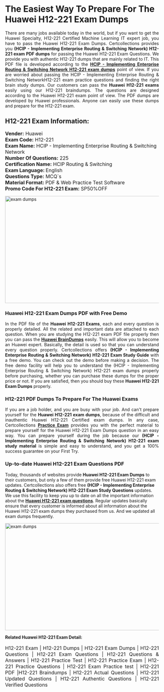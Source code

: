 <h1>The Easiest Way To Prepare For The Huawei H12-221 Exam Dumps</h1> <p style="text-align:justify">There are many jobs available today in the world, but if you want to get the Huawei Specialty, H12-221 Certified Machine Learning IT expert job, you have to pass the Huawei H12-221 Exam Dumps. Certcollections provides you <strong>(HCIP - Implementing Enterprise Routing & Switching Network) H12-221 exam PDF dumps</strong> for passing the Huawei H12-221 Exam Questions. We provide you with authentic H12-221 dumps that are mainly related to IT. This PDF file is developed according to the <a href="https://www.certsofficial.com/huawei/h12-221-questions"><strong>HCIP - Implementing Enterprise Routing & Switching Network H12-221 exam dumps</strong></a> point of view. If you are worried about passing the HCIP - Implementing Enterprise Routing & Switching NetworkH12-221 exam practice questions and finding the right brain study dumps. Our customers can pass the <strong>Huawei H12-221 exams </strong>easily using our H12-221 braindumps. The questions are designed according to the Huawei H12-221 exam point of view. The PDF dumps are developed by Huawei professionals. Anyone can easily use these dumps and prepare for the H12-221 exam.</p> <h2><strong>H12-221 Exam Information:</strong></h2> <p><span style="font-size:16px"><strong>Vender:</strong> Huawei<br /> <strong>Exam Code:</strong> H12-221<br /> <strong>Exam Name:</strong> HCIP - Implementing Enterprise Routing & Switching Network<br /> <strong>Number Of Questions:</strong> 225<br /> <strong>Certification Name:</strong> HCIP Routing & Switching<br /> <strong>Exam Language: </strong>English<br /> <strong>Questions Type:</strong> MCQ`s<br /> <strong>Material Format: </strong>PDF & Web Practice Test Software<br /> <strong>Promo Code For H12-221 Exam:</strong> SP50%OFF</span></p> <p><a href="https://www.certsofficial.com/huawei/h12-221-questions" rel="no-follow"><img alt="exam dumps" src="https://www.certcollections.com/uploads/content/certsofficial.jpg" style="height:350px; width:750px" /></a></p> <h3><strong>Huawei H12-221 Exam Dumps PDF with Free Demo</strong></h3> <p style="text-align:justify">In the PDF file of the <strong>Huawei H12-221 Exams</strong>, each and every question is properly detailed. All the related and important data are attached to each question. When you are studying the H12-221 exam PDF file properly then you can pass the <a href="https://www.certsofficial.com/huawei-dumps"><strong>Huawei BrainDumps</strong></a> easily. This will allow you to become an Huawei expert. Basically, the detail is used so that you can understand every question properly. Certcollections offers <strong>(HCIP - Implementing Enterprise Routing & Switching Network) H12-221 Exam Study Guide</strong> with a free demo. You can check out the demo before making a decision. The free demo facility will help you to understand the (HCIP - Implementing Enterprise Routing & Switching Network) H12-221 exam dumps properly before purchasing, whether you can purchase these dumps for the proper price or not. If you are satisfied, then you should buy these <strong>Huawei H12-221 Exam Dumps</strong> properly.</p> <h3><strong>H12-221 PDF Dumps To Prepare For The Huawei Exams</strong></h3> <p style="text-align:justify">If you are a job holder, and you are busy with your job. And can't prepare yourself for the <strong>Huawei H12-221 exam dumps</strong>, because of the difficult and inauthentic Huawei H12-221 Certified exam dumps. In any case, Certcollections <strong><a href="https://www.certsofficial.com/">Practice Exam</a></strong> provides you with the perfect material to prepare yourself for the Huawei H12-221 Exam Dumps question in an easy way. You can prepare yourself during the job because our <strong>(HCIP - Implementing Enterprise Routing & Switching Network) H12-221 exam study material</strong> is simple and easy to understand, and you get a 100% success guarantee on your First Try.</p> <h3><strong>Up-to-date Huawei H12-221 Exam Questions PDF</strong></h3> <p>Today, thousands of websites provide <strong>Huawei H12-221 Exam Dumps</strong> to their customers, but only a few of them provide free Huawei H12-221 exam updates. Certcollections also offers free <strong>(HCIP - Implementing Enterprise Routing & Switching Network) H12-221 Exam Study Questions</strong> updates. We use this facility to keep you up to date on all the important information about the <a href="https://www.certsofficial.com/huawei/h12-221-questions"><strong>Huawei H12-221 exam questions</strong></a>. Regular updates basically ensure that every customer is informed about all information about the Huawei H12-221 exam dumps they purchased from us. And we updated all exam dumps frequently.</p> <p><a href="https://www.certsofficial.com/huawei/h12-221-questions"><img alt="exam dumps " src="https://www.certcollections.com/uploads/content/certsofficial2.jpg" style="height:350px; width:750px" /></a></p> <p style="text-align:justify"><span style="font-size:14px"><strong>Related Huawei H12-221 Exam Detail:</strong></span><br /> <br /> <span style="font-size:16px">H12-221 Exam | H12-221 Dumps | H12-221 Exam Dumps | H12-221 Questions | H12-221 Exam Questions | H12-221 Questions & Answers | H12-221 Practice Test | H12-221 Practice Exam | H12-221 Practice Questions | H12-221 Exam Practice test | H12-221 PDF |H12-221 Braindumps | H12-221 Actual Questions | H12-221 Updated Questions | H12-221 Authentic Questions | H12-221 Verified Questions</span></p>
